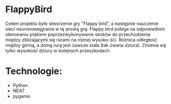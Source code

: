 # FlappyBird
Celem projektu było stworzenie gry ”Flappy bird”, a następnie nauczenie sieci neuronowejgrania w tę prostą grę. Flappy bird polega na odpowiednim sterowaniu ptakiem poprzezwykonywanie skoków do przechodzenia między zbliżającymi się rurami na różnej wysoko-ści. Różnica odległość między górną, a dolną rurą jest zawsze stała (tak zwana dziura). Zmienia się tylko wysokość dziury w kolejnych przeszkodach.

# Technologie:
* Python
* NEAT
* pygame.
